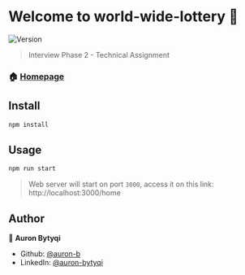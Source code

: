 # Welcome to world-wide-lottery 👋
![Version](https://img.shields.io/badge/version-0.1.0-blue.svg?cacheSeconds=2592000)

> Interview Phase 2 - Technical Assignment

### 🏠 [Homepage](http://localhost:3000/home)

## Install

```sh
npm install
```

## Usage

```sh
npm run start
```

> Web server will start on port `3000`, access it on this link: http://localhost:3000/home

## Author

👤 **Auron Bytyqi**

* Github: [@auron-b](https://github.com/auron-b)
* LinkedIn: [@auron-bytyqi](https://linkedin.com/in/auron-bytyqi)

